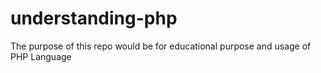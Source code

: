 # understanding-php
The purpose of this repo would be for educational purpose and usage of PHP Language 
